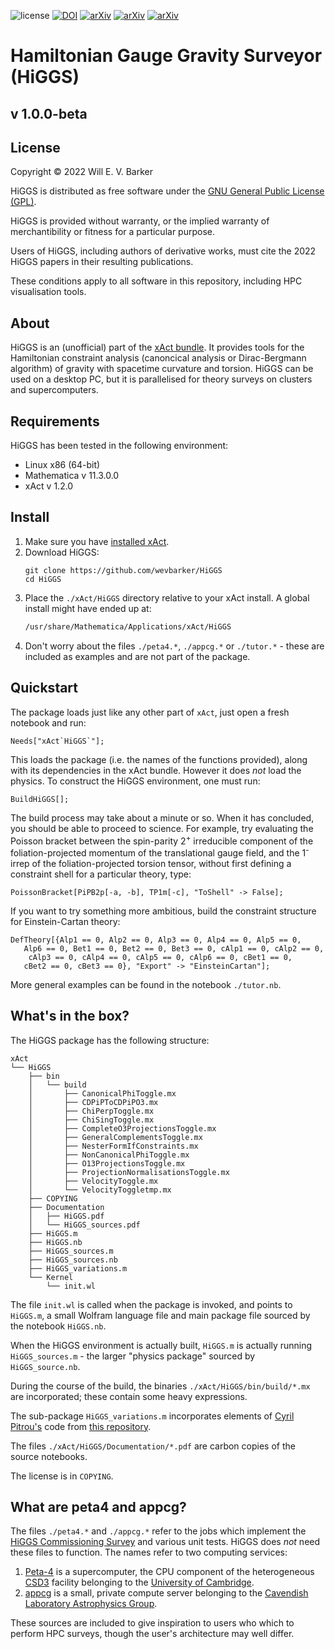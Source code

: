 ![license](https://img.shields.io/github/license/wevbarker/HiGGS)
[![DOI](https://zenodo.org/badge/291184118.svg)](https://zenodo.org/badge/latestdoi/291184118)
[![arXiv](https://img.shields.io/badge/arXiv-1234.56789-b31b1b.svg)](https://arxiv.org/abs/paper-b)
[![arXiv](https://img.shields.io/badge/arXiv-1234.56789-b31b1b.svg)](https://arxiv.org/abs/paper-c)
[![arXiv](https://img.shields.io/badge/arXiv-2101.02645-b31b1b.svg)](https://arxiv.org/abs/2101.02645)

# Hamiltonian Gauge Gravity Surveyor (HiGGS)
## v 1.0.0-beta
## License

Copyright © 2022 Will E. V. Barker

HiGGS is distributed as free software under the [GNU General Public License (GPL)](https://www.gnu.org/licenses/gpl-3.0.en.html).

HiGGS is provided without warranty, or the implied warranty of merchantibility or fitness for a particular purpose.

Users of HiGGS, including authors of derivative works, must cite the 2022 HiGGS papers in their resulting publications.

These conditions apply to all software in this repository, including HPC visualisation tools.

## About

HiGGS is an (unofficial) part of the [xAct bundle](http://www.xact.es/). It provides tools for the Hamiltonian constraint analysis (canoncical analysis or Dirac-Bergmann algorithm) of gravity with spacetime curvature and torsion. HiGGS can be used on a desktop PC, but it is parallelised for theory surveys on clusters and supercomputers.

## Requirements 

HiGGS has been tested in the following environment:
- Linux x86 (64-bit)
- Mathematica v 11.3.0.0
- xAct v 1.2.0

## Install

1. Make sure you have [installed xAct](http://www.xact.es/download.html).
2. Download HiGGS:
	```bash, git
	git clone https://github.com/wevbarker/HiGGS
	cd HiGGS
	```
3. Place the `./xAct/HiGGS` directory relative to your xAct install. A global install might have ended up at: 
	```bash
	/usr/share/Mathematica/Applications/xAct/HiGGS
	```
4. Don't worry about the files `./peta4.*`, `./appcg.*` or `./tutor.*` - these are included as examples and are not part of the package.

## Quickstart 

The package loads just like any other part of `xAct`, just open a fresh notebook and run:
```wolfram
Needs["xAct`HiGGS`"];
```
This loads the package (i.e. the names of the functions provided), along with its dependencies in the xAct bundle. However it does _not_ load the physics. To construct the HiGGS environment, one must run:
```wolfram
BuildHiGGS[];
```
The build process may take about a minute or so. When it has concluded, you should be able to proceed to science. For example, try evaluating the Poisson bracket between the spin-parity 2<sup>+</sup> irreducible component of the foliation-projected momentum of the translational gauge field, and the 1<sup>-</sup> irrep of the foliation-projected torsion tensor, without first defining a constraint shell for a particular theory, type:
```wolfram
PoissonBracket[PiPB2p[-a, -b], TP1m[-c], "ToShell" -> False];
```
If you want to try something more ambitious, build the constraint structure for Einstein-Cartan theory:
```wolfram
DefTheory[{Alp1 == 0, Alp2 == 0, Alp3 == 0, Alp4 == 0, Alp5 == 0, 
   Alp6 == 0, Bet1 == 0, Bet2 == 0, Bet3 == 0, cAlp1 == 0, cAlp2 == 0,
    cAlp3 == 0, cAlp4 == 0, cAlp5 == 0, cAlp6 == 0, cBet1 == 0, 
   cBet2 == 0, cBet3 == 0}, "Export" -> "EinsteinCartan"];
```
More general examples can be found in the notebook `./tutor.nb`.

## What's in the box? 

The HiGGS package has the following structure:
```
xAct
└── HiGGS
    ├── bin
    │   └── build
    │       ├── CanonicalPhiToggle.mx
    │       ├── CDPiPToCDPiPO3.mx
    │       ├── ChiPerpToggle.mx
    │       ├── ChiSingToggle.mx
    │       ├── CompleteO3ProjectionsToggle.mx
    │       ├── GeneralComplementsToggle.mx
    │       ├── NesterFormIfConstraints.mx
    │       ├── NonCanonicalPhiToggle.mx
    │       ├── O13ProjectionsToggle.mx
    │       ├── ProjectionNormalisationsToggle.mx
    │       ├── VelocityToggle.mx
    │       └── VelocityToggletmp.mx
    ├── COPYING
    ├── Documentation
    │   ├── HiGGS.pdf
    │   └── HiGGS_sources.pdf
    ├── HiGGS.m
    ├── HiGGS.nb
    ├── HiGGS_sources.m
    ├── HiGGS_sources.nb
    ├── HiGGS_variations.m
    └── Kernel
        └── init.wl
```
The file `init.wl` is called when the package is invoked, and points to `HiGGS.m`, a small Wolfram language file and main package file sourced by the notebook `HiGGS.nb`. 

When the HiGGS environment is actually built, `HiGGS.m` is actually running `HiGGS_sources.m` - the larger "physics package" sourced by `HiGGS_source.nb`.

During the course of the build, the binaries `./xAct/HiGGS/bin/build/*.mx` are incorporated; these contain some heavy expressions.

The sub-package `HiGGS_variations.m` incorporates elements of [Cyril Pitrou's](https://github.com/CyrilPitrou) code from [this repository](https://github.com/xAct-contrib/examples).

The files `./xAct/HiGGS/Documentation/*.pdf` are carbon copies of the source notebooks.

The license is in `COPYING`.

## What are peta4 and appcg? 

The files `./peta4.*` and `./appcg.*` refer to the jobs which implement the [HiGGS Commissioning Survey](https://wevbarker.com/higgs.html) and various unit tests. HiGGS does _not_ need these files to function. The names refer to two computing services: 
1. [Peta-4](https://www.hpc.cam.ac.uk/systems/peta-4) is a supercomputer, the CPU component of the heterogeneous [CSD3](https://www.hpc.cam.ac.uk/high-performance-computing) facility belonging to the [University of Cambridge](https://www.cam.ac.uk/).
2. [appcg](https://www.astro.phy.cam.ac.uk/local/computing) is a small, private compute server belonging to the [Cavendish Laboratory Astrophysics Group]().

These sources are included to give inspiration to users who which to perform HPC surveys, though the user's architecture may well differ.
